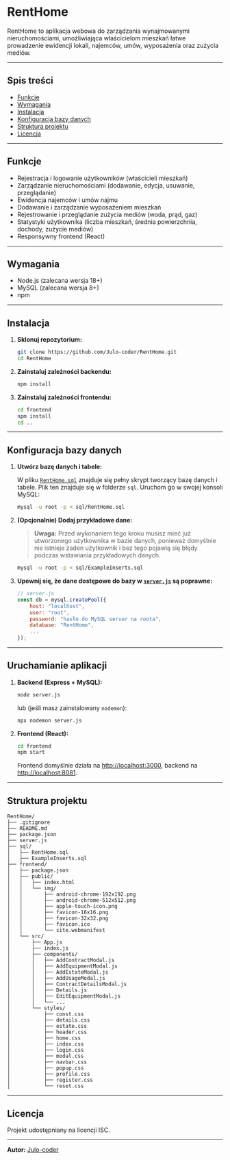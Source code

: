 # RentHome

RentHome to aplikacja webowa do zarządzania wynajmowanymi nieruchomościami, umożliwiająca właścicielom mieszkań łatwe prowadzenie ewidencji lokali, najemców, umów, wyposażenia oraz zużycia mediów.

---

## Spis treści

- [Funkcje](#funkcje)
- [Wymagania](#wymagania)
- [Instalacja](#instalacja)
- [Konfiguracja bazy danych](#konfiguracja-bazy-danych)
- [Struktura projektu](#struktura-projektu)
- [Licencja](#licencja)

---

## Funkcje

- Rejestracja i logowanie użytkowników (właścicieli mieszkań)
- Zarządzanie nieruchomościami (dodawanie, edycja, usuwanie, przeglądanie)
- Ewidencja najemców i umów najmu
- Dodawanie i zarządzanie wyposażeniem mieszkań
- Rejestrowanie i przeglądanie zużycia mediów (woda, prąd, gaz)
- Statystyki użytkownika (liczba mieszkań, średnia powierzchnia, dochody, zużycie mediów)
- Responsywny frontend (React)

---

## Wymagania

- Node.js (zalecana wersja 18+)
- MySQL (zalecana wersja 8+)
- npm

---

## Instalacja

1. **Sklonuj repozytorium:**
   ```sh
   git clone https://github.com/Julo-coder/RentHome.git
   cd RentHome
   ```

2. **Zainstaluj zależności backendu:**
   ```sh
   npm install
   ```

3. **Zainstaluj zależności frontendu:**
   ```sh
   cd frontend
   npm install
   cd ..
   ```

---

## Konfiguracja bazy danych

1. **Utwórz bazę danych i tabele:**

   W pliku [`RentHome.sql`](sql/RentHome.sql) znajduje się pełny skrypt tworzący bazę danych i tabele. Plik ten znajduje się w folderze `sql`. Uruchom go w swojej konsoli MySQL:

   ```sh
   mysql -u root -p < sql/RentHome.sql
   ```

2. **(Opcjonalnie) Dodaj przykładowe dane:**

   > **Uwaga:** Przed wykonaniem tego kroku musisz mieć już utworzonego użytkownika w bazie danych, ponieważ domyślnie nie istnieje żaden użytkownik i bez tego pojawią się błędy podczas wstawiania przykładowych danych.
   >

   ```sh
   mysql -u root -p < sql/ExampleInserts.sql
   ```

3. **Upewnij się, że dane dostępowe do bazy w [`server.js`](server.js) są poprawne:**
   ```js
   // server.js
   const db = mysql.createPool({
       host: "localhost",
       user: "root",
       password: "hasło do MySQL server na roota",
       database: "RentHome",
       ...
   });
   ```

---

## Uruchamianie aplikacji

1. **Backend (Express + MySQL):**
   ```sh
   node server.js
   ```
   lub (jeśli masz zainstalowany `nodemon`):
   ```sh
   npx nodemon server.js
   ```

2. **Frontend (React):**
   ```sh
   cd frontend
   npm start
   ```

   Frontend domyślnie działa na [http://localhost:3000](http://localhost:3000), backend na [http://localhost:8081](http://localhost:8081).

---

## Struktura projektu

```
RentHome/
├── .gitignore
├── README.md
├── package.json
├── server.js
├── sql/
│   ├── RentHome.sql
│   ├── ExampleInserts.sql
├── frontend/
│   ├── package.json
│   ├── public/
│   │   ├── index.html
│   │   └── img/
│   │       ├── android-chrome-192x192.png
│   │       ├── android-chrome-512x512.png
│   │       ├── apple-touch-icon.png
│   │       ├── favicon-16x16.png
│   │       ├── favicon-32x32.png
│   │       ├── favicon.ico
│   │       └── site.webmanifest
│   └── src/
│       ├── App.js
│       ├── index.js
│       ├── components/
│       │   ├── AddContractModal.js
│       │   ├── AddEquipmentModal.js
│       │   ├── AddEstateModal.js
│       │   ├── AddUsageModal.js
│       │   ├── ContractDetailsModal.js
│       │   ├── Details.js
│       │   ├── EditEquipmentModal.js
│       │   └── ...
│       └── styles/
│           ├── const.css
│           ├── details.css
│           ├── estate.css
│           ├── header.css
│           ├── home.css
│           ├── index.css
│           ├── login.css
│           ├── modal.css
│           ├── navbar.css
│           ├── popup.css
│           ├── profile.css
│           ├── register.css
│           └── reset.css
```
---

## Licencja

Projekt udostępniany na licencji ISC.

---

**Autor:** [Julo-coder](https://github.com/Julo-coder)